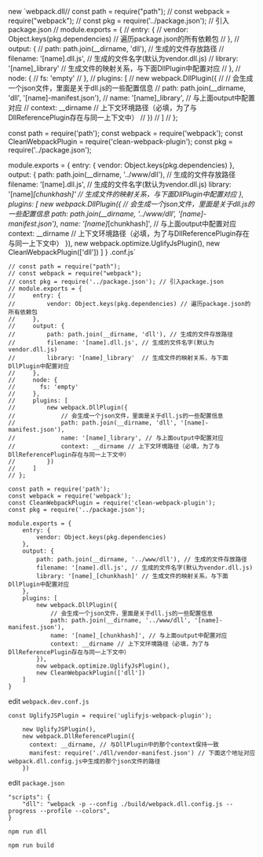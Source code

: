 
new `webpack.dll// const path = require("path");
// const webpack = require("webpack");
// const pkg = require('../package.json'); // 引入package.json
// module.exports = {
//     entry: {
//         vendor: Object.keys(pkg.dependencies) // 遍历package.json的所有依赖包
//     },
//     output: {
//         path: path.join(__dirname, 'dll'), // 生成的文件存放路径
//         filename: '[name].dll.js', // 生成的文件名字(默认为vendor.dll.js)
//         library: '[name]_library'  // 生成文件的映射关系，与下面DllPlugin中配置对应
//     },
//     node: {
//       fs: 'empty'
//     },
//     plugins: [
//         new webpack.DllPlugin({
//             // 会生成一个json文件，里面是关于dll.js的一些配置信息
//             path: path.join(__dirname, 'dll', '[name]-manifest.json'),
//             name: '[name]_library', // 与上面output中配置对应
//             context: __dirname // 上下文环境路径（必填，为了与DllReferencePlugin存在与同一上下文中）
//         })
//     ]
// };

const path = require('path');
const webpack = require('webpack');
const CleanWebpackPlugin = require('clean-webpack-plugin');
const pkg = require('../package.json');

module.exports = {
    entry: {
        vendor: Object.keys(pkg.dependencies)
    },
    output: {
        path: path.join(__dirname, '../www/dll'), // 生成的文件存放路径
        filename: '[name].dll.js', // 生成的文件名字(默认为vendor.dll.js)
        library: '[name]_[chunkhash]' // 生成文件的映射关系，与下面DllPlugin中配置对应
    },
    plugins: [
        new webpack.DllPlugin({
            // 会生成一个json文件，里面是关于dll.js的一些配置信息
            path: path.join(__dirname, '../www/dll', '[name]-manifest.json'),
            name: '[name]_[chunkhash]', // 与上面output中配置对应
            context: __dirname // 上下文环境路径（必填，为了与DllReferencePlugin存在与同一上下文中）
        }),
        new webpack.optimize.UglifyJsPlugin(),
        new CleanWebpackPlugin(['dll'])
    ]
}
.conf.js`

```
// const path = require("path");
// const webpack = require("webpack");
// const pkg = require('../package.json'); // 引入package.json
// module.exports = {
//     entry: {
//         vendor: Object.keys(pkg.dependencies) // 遍历package.json的所有依赖包
//     },
//     output: {
//         path: path.join(__dirname, 'dll'), // 生成的文件存放路径
//         filename: '[name].dll.js', // 生成的文件名字(默认为vendor.dll.js)
//         library: '[name]_library'  // 生成文件的映射关系，与下面DllPlugin中配置对应
//     },
//     node: {
//       fs: 'empty'
//     },
//     plugins: [
//         new webpack.DllPlugin({
//             // 会生成一个json文件，里面是关于dll.js的一些配置信息
//             path: path.join(__dirname, 'dll', '[name]-manifest.json'),
//             name: '[name]_library', // 与上面output中配置对应
//             context: __dirname // 上下文环境路径（必填，为了与DllReferencePlugin存在与同一上下文中）
//         })
//     ]
// };

const path = require('path');
const webpack = require('webpack');
const CleanWebpackPlugin = require('clean-webpack-plugin');
const pkg = require('../package.json');

module.exports = {
    entry: {
        vendor: Object.keys(pkg.dependencies)
    },
    output: {
        path: path.join(__dirname, '../www/dll'), // 生成的文件存放路径
        filename: '[name].dll.js', // 生成的文件名字(默认为vendor.dll.js)
        library: '[name]_[chunkhash]' // 生成文件的映射关系，与下面DllPlugin中配置对应
    },
    plugins: [
        new webpack.DllPlugin({
            // 会生成一个json文件，里面是关于dll.js的一些配置信息
            path: path.join(__dirname, '../www/dll', '[name]-manifest.json'),
            name: '[name]_[chunkhash]', // 与上面output中配置对应
            context: __dirname // 上下文环境路径（必填，为了与DllReferencePlugin存在与同一上下文中）
        }),
        new webpack.optimize.UglifyJsPlugin(),
        new CleanWebpackPlugin(['dll'])
    ]
}

```

edit `webpack.dev.conf.js`

```
const UglifyJSPlugin = require('uglifyjs-webpack-plugin');

    new UglifyJSPlugin(),
    new webpack.DllReferencePlugin({
      context: __dirname, // 与DllPlugin中的那个context保持一致
      manifest: require('./dll/vendor-manifest.json') // 下面这个地址对应webpack.dll.config.js中生成的那个json文件的路径
    })
```

edit `package.json`

```
"scripts": {
    "dll": "webpack -p --config ./build/webpack.dll.config.js --progress --profile --colors",
}
```

`npm run dll`

`npm run build`







